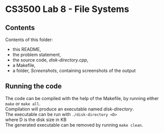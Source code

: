 # CS3500 Lab 8 - File Systems

## Contents

Contents of this folder:
- this README,
- the problem statement,
- the source code, <em>disk-directory.cpp</em>,
- a Makefile,
- a folder, <em>Screenshots</em>, containing screenshots of the output


## Running the code

The code can be compiled with the help of the Makefile, by running either `make` or `make all`. <br>
Compilation will produce an executable named <em>disk-directory</em>. <br>
The executable can be run with `./disk-directory <D>` <br>
where D is the disk size in KB <br>
The generated executable can be removed by running `make clean`.
